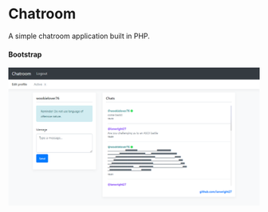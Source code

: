 # Chatroom
A simple chatroom application built in PHP.

#### Bootstrap

![](src/assets/sample/Screenshot.PNG)
